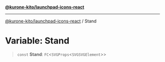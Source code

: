 [**@kurone-kito/launchpad-icons-react**](../README.md)

***

[@kurone-kito/launchpad-icons-react](../globals.md) / Stand

# Variable: Stand

> `const` **Stand**: `FC`\<`SVGProps`\<`SVGSVGElement`\>\>
